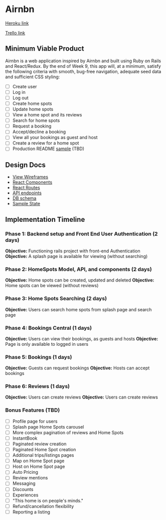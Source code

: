 # Airnbn

[Heroku link][heroku]

[Trello link][trello]

[heroku]: http://airnbn.herokuapp.com/
[trello]: https://trello.com/b/zbOIba2f/airnbn

## Minimum Viable Product

Airnbn is a web application inspired by Airnbn and built using Ruby on Rails and React/Redux. By the end of Week 9, this app will, at a minimum, satisfy the
following criteria with smooth, bug-free navigation, adequate seed data and
sufficient CSS styling:

- [ ] Create user
- [ ] Log in
- [ ] Log out
- [ ] Create home spots
- [ ] Update home spots
- [ ] View a home spot and its reviews
- [ ] Search for home spots
- [ ] Request a booking
- [ ] Accept/decline a booking
- [ ] View all your bookings as guest and host
- [ ] Create a review for a home spot
- [ ] Production README [sample](docs/production_readme.md) (TBD)

## Design Docs
* [View Wireframes][wireframes]
* [React Components][components]
* [React Routes][routes]
* [API endpoints][api-endpoints]
* [DB schema][schema]
* [Sample State][sample-state]

[wireframes]: wireframes
[components]: component_hierarchy.md
[routes]: routes.md
[sample-state]: sample_state.md
[api-endpoints]: api_endpoints.md
[schema]: schema.md

## Implementation Timeline

### Phase 1: Backend setup and Front End User Authentication (2 days)

**Objective:** Functioning rails project with front-end Authentication
**Objective:** A splash page is available for viewing (without searching)

### Phase 2: HomeSpots Model, API, and components (2 days)

**Objective:** Home spots can be created, updated and deleted
**Objective:** Home spots can be viewed (without reviews)

### Phase 3: Home Spots Searching (2 days)
**Objective:** Users can search home spots from splash page and search page

### Phase 4: Bookings Central (1 days)
**Objective:** Users can view their bookings, as guests and hosts
**Objective:** Page is only available to logged in users

### Phase 5: Bookings (1 days)
**Objective:** Guests can request bookings
**Objective:** Hosts can accept bookings

### Phase 6: Reviews (1 days)
**Objective:** Users can create reviews
**Objective:** Users can create reviews


### Bonus Features (TBD)
- [ ] Profile page for users
- [ ] Splash page Home Spots carousel
- [ ] More complex pagination of reviews and Home Spots
- [ ] InstantBook
- [ ] Paginated review creation
- [ ] Paginated Home Spot creation
- [ ] Additional trips/listings pages
- [ ] Map on Home Spot page
- [ ] Host on Home Spot page
- [ ] Auto Pricing
- [ ] Review mentions
- [ ] Messaging
- [ ] Discounts
- [ ] Experiences
- [ ] "This home is on people's minds."
- [ ] Refund/cancellation flexibility
- [ ] Reporting a listing
